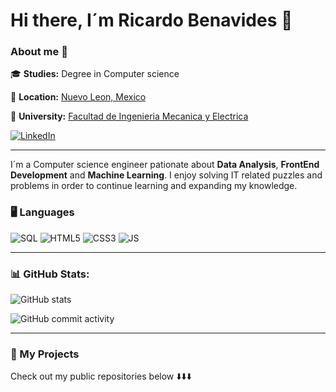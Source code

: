 # Hi there, I´m Ricardo Benavides 👋

 ### About me 🫡

 🎓 **Studies:** Degree in Computer science

📍 **Location:** <a href="https://maps.app.goo.gl/78tY3UyPjQfP3UdD7"> Nuevo Leon, Mexico</a>

🏫 **University:** [Facultad de Ingenieria Mecanica y Electrica](https://www.fime.uanl.mx/)

[![LinkedIn](https://img.shields.io/badge/LinkedIn-0077B5?style=for-the-badge&logo=linkedin&logoColor=white)](https://www.linkedin.com/in/ricardo-benavides-040382348/)

---

I´m a Computer science engineer pationate about **Data Analysis**, **FrontEnd Development** and **Machine Learning**. I enjoy solving IT related puzzles and problems in order to continue learning and expanding my knowledge.

### 🖥️ **Languages**

![SQL](https://img.shields.io/badge/SQL-316192?style=for-the-badge&logo=postgresql&logoColor=white)
![HTML5](https://img.shields.io/badge/HTML5-E34F26?style=for-the-badge&logo=html5&logoColor=white)
![CSS3](https://img.shields.io/badge/CSS3-1572B6?style=for-the-badge&logo=css3&logoColor=white)
![JS](https://img.shields.io/badge/JavaScript-1572B6?style=for-the-badge&logo=javascript&logoColor=white)

---

### 📊 GitHub Stats:

![GitHub stats](https://readme-stats-git-dependabot-npmandyarne-eddee2-jsncars-projects.vercel.app/api?username=RicardoBenavides0709&show_icons=true&hide_rank=true&custom_title=JsNcAr&theme=radical)

![GitHub commit activity](https://img.shields.io/github/commit-activity/w/RicardoBenavides0709/RicardoBenavides0709)

---

### 📂 My Projects

Check out my public repositories below ⬇️⬇️⬇️


<!--
**RicardoBenavides0709/RicardoBenavides0709** is a ✨ _special_ ✨ repository because its `README.md` (this file) appears on your GitHub profile.

Here are some ideas to get you started:

- 🔭 I’m currently working on ...
- 🌱 I’m currently learning ...
- 👯 I’m looking to collaborate on ...
- 🤔 I’m looking for help with ...
- 💬 Ask me about ...
- 📫 How to reach me: ...
- 😄 Pronouns: ...
- ⚡ Fun fact: ...

 ![Website]()
-->
